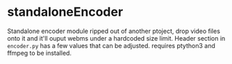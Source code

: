 # standaloneEncoder

Standalone encoder module ripped out of another ptoject, drop video files onto it and it'll ouput webms under a hardcoded size limit.
Header section in `encoder.py` has a few values that can be adjusted.
requires ptython3 and ffmpeg to be installed.
